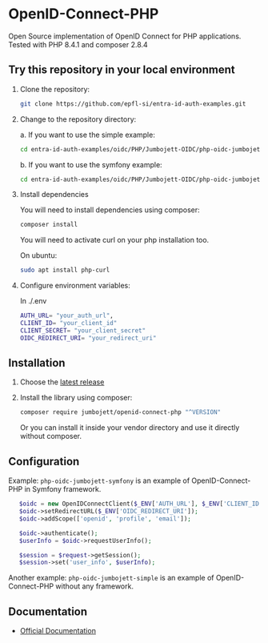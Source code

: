 # OpenID-Connect-PHP

Open Source implementation of OpenID Connect for PHP applications.
Tested with PHP 8.4.1 and composer 2.8.4

## Try this repository in your local environment

1. Clone the repository:

   ```bash
   git clone https://github.com/epfl-si/entra-id-auth-examples.git
   ```

2. Change to the repository directory:

   a. If you want to use the simple example:

   ```bash
   cd entra-id-auth-examples/oidc/PHP/Jumbojett-OIDC/php-oidc-jumbojett-simple
   ```

   b. If you want to use the symfony example:

   ```bash
   cd entra-id-auth-examples/oidc/PHP/Jumbojett-OIDC/php-oidc-jumbojett-symfony
   ```

3. Install dependencies

   You will need to install dependencies using composer:

   ```bash
   composer install
   ```

   You will need to activate curl on your php installation too.

   On ubuntu:

   ```bash
   sudo apt install php-curl
   ```

4. Configure environment variables:

   In ./.env

   ```bash
   AUTH_URL= "your_auth_url",
   CLIENT_ID= "your_client_id"
   CLIENT_SECRET= "your_client_secret"
   OIDC_REDIRECT_URI= "your_redirect_uri"
   ```

## Installation

1. Choose the [latest release](https://github.com/jumbojett/OpenID-Connect-PHP/releases)
2. Install the library using composer:

   ```bash
   composer require jumbojett/openid-connect-php "^VERSION"
   ```

   Or you can install it inside your vendor directory and use it directly without composer.

## Configuration

Example: `php-oidc-jumbojett-symfony` is an example of OpenID-Connect-PHP
in Symfony framework.

```php
   $oidc = new OpenIDConnectClient($_ENV['AUTH_URL'], $_ENV['CLIENT_ID'], $_ENV['CLIENT_SECRET']);
   $oidc->setRedirectURL($_ENV['OIDC_REDIRECT_URI']);
   $oidc->addScope(['openid', 'profile', 'email']);

   $oidc->authenticate();
   $userInfo = $oidc->requestUserInfo();

   $session = $request->getSession();
   $session->set('user_info', $userInfo);
```

Another example: `php-oidc-jumbojett-simple` is an example of
OpenID-Connect-PHP without any framework.

## Documentation

- [Official Documentation](https://github.com/jumbojett/OpenID-Connect-PHP/)
